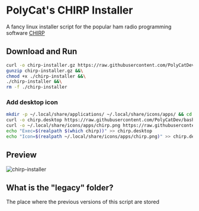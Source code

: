 # PolyCat's CHIRP Installer
A fancy linux installer script for the popular ham radio programming software [CHIRP](https://chirpmyradio.com/)

## Download and Run
```bash
curl -o chirp-installer.gz https://raw.githubusercontent.com/PolyCatDev/bash-factory/refs/heads/main/CHIRP-Installer/chirp-installer.gz &&\
gunzip chirp-installer.gz &&\
chmod +x ./chirp-installer &&\
./chirp-installer &&\
rm -f ./chirp-installer
```

### Add desktop icon
```bash
mkdir -p ~/.local/share/applications/ ~/.local/share/icons/apps/ && cd ~/.local/share/applications/ &&\
curl -o chirp.desktop https://raw.githubusercontent.com/PolyCatDev/bash-factory/refs/heads/main/CHIRP-Installer/media/chirp.desktop &&\
curl -o ~/.local/share/icons/apps/chirp.png https://raw.githubusercontent.com/PolyCatDev/bash-factory/refs/heads/main/CHIRP-Installer/media/chirp.png &&\
echo "Exec=$(realpath $(which chirp))" >> chirp.desktop
echo "Icon=$(realpath ~/.local/share/icons/apps/chirp.png)" >> chirp.desktop

```

## Preview
![chirp-installer](https://github.com/user-attachments/assets/b0d20bb5-aa9e-4ff9-8129-e8026f6a84f2)

## What is the "legacy" folder?
The place where the previous versions of this script are stored
